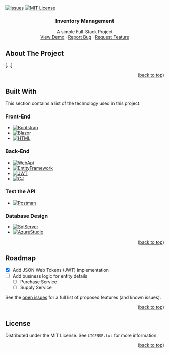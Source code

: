 <div id="top"></div>

<!--
*** Created with https://github.com/othneildrew/Best-README-Template
-->
[![Issues][issues-shield]][issues-url]
[![MIT License][license-shield]][license-url]


<div align="center">
  <h3 align="center">Inventory Management</h3>
  <p align="center">
    A simple Full-Stack Project
    <br />
    <a href="https://github.com/MelvinAguilar/InventoryManagement">View Demo</a>
    ·
    <a href="https://github.com/MelvinAguilar/InventoryManagement/issues">Report Bug</a>
    ·
    <a href="https://github.com/MelvinAguilar/InventoryManagement/issues">Request Feature</a>
  </p>
</div>

<!-- ABOUT THE PROJECT -->
## About The Project

   [...]

<p align="right">(<a href="#top">back to top</a>)</p>


## Built With

This section contains a list of the technology used in this project.

### Front-End
* [![Bootstrap][Bootstrap.com]][Bootstrap-url]
* [![Blazor][Blazor.com]][Blazor-url]
* [![HTML][HTML.com]][HTML-url]

### Back-End
* [![WebApi][WebApi.com]][WebApi-url]
* [![EntityFramework][EntityFramework.com]][EntityFramework-url]
* [![JWT][JWT.com]][JWT-url]
* [![C#][C#.com]][C#-url]

### Test the API
* [![Postman][Postman.com]][Postman-url]

### Database Design
* [![SqlServer][SqlServer.com]][SqlServer-url]
* [![AzureStudio][AzureStudio.com]][AzureStudio-url]


<p align="right">(<a href="#top">back to top</a>)</p>



<!-- ROADMAP -->
## Roadmap

- [x] Add JSON Web Tokens (JWT) implementation
- [ ] Add business logic for entity details
    - [ ] Purchase Service
    - [ ] Supply Service

See the [open issues](https://github.com/MelvinAguilar/InventoryManagement/issues) for a full list of proposed features (and known issues).

<p align="right">(<a href="#top">back to top</a>)</p>




<!-- LICENSE -->
## License

Distributed under the MIT License. See `LICENSE.txt` for more information.

<p align="right">(<a href="#top">back to top</a>)</p>



<!-- MARKDOWN LINKS & IMAGES -->
<!-- https://www.markdownguide.org/basic-syntax/#reference-style-links -->
[issues-shield]: https://img.shields.io/github/issues/MelvinAguilar/InventoryManagement.svg?style=for-the-badge
[issues-url]: https://github.com/MelvinAguilar/InventoryManagement/issues
[license-shield]: https://img.shields.io/github/license/MelvinAguilar/InventoryManagement.svg?style=for-the-badge
[license-url]: https://github.com/MelvinAguilar/InventoryManagement/blob/main/LICENSE

[Bootstrap.com]: https://img.shields.io/badge/Bootstrap-563D7C?style=for-the-badge&logo=bootstrap&logoColor=white
[Bootstrap-url]: https://getbootstrap.com
[Blazor.com]: https://img.shields.io/badge/blazor-%235C2D91.svg?style=for-the-badge&logo=blazor&logoColor=white
[Blazor-url]: https://dotnet.microsoft.com/en-us/apps/aspnet/web-apps/blazor
[HTML.com]: https://img.shields.io/badge/html5-%23E34F26.svg?style=for-the-badge&logo=html5&logoColor=white
[HTML-url]: https://www.w3schools.com/html/
[CSS.com]: https://img.shields.io/badge/css3-%231572B6.svg?style=for-the-badge&logo=css3&logoColor=white
[CSS-url]: https://www.w3schools.com/css/
[C#.com]: https://img.shields.io/badge/c%23-%23239120.svg?style=for-the-badge&logo=c-sharp&logoColor=white
[C#-url]: https://docs.microsoft.com/en-us/dotnet/csharp/
[SqlServer.com]: https://img.shields.io/badge/SQL%20Server-CC2927?style=for-the-badge&logo=microsoft%20sql%20server&logoColor=white
[SqlServer-url]: https://www.microsoft.com/en-us/sql-server/sql-server-downloads
[Postman.com]: https://img.shields.io/badge/Postman-FF6C37?style=for-the-badge&logo=postman&logoColor=white
[Postman-url]: https://www.postman.com/
[WebApi.com]: https://img.shields.io/badge/%20-ASP.NET%20Core%206%20Web%20API-%23512BD4?style=for-the-badge
[WebApi-url]: https://docs.microsoft.com/en-us/aspnet/core/?view=aspnetcore-6.0
[EntityFramework.com]: https://img.shields.io/badge/%20-Entity%20Framework-%23512BD4?style=for-the-badge
[EntityFramework-url]: https://docs.microsoft.com/en-us/ef/
[JWT.com]: https://img.shields.io/badge/JSON%20web%20tokens-black?style=for-the-badge&logo=JSON%20web%20tokens
[JWT-url]: https://jwt.io/
[AzureStudio.com]: https://img.shields.io/badge/%20-Azure%20Data%20Studio-%23459AD3?style=for-the-badge
[AzureStudio-url]: https://docs.microsoft.com/en-us/sql/azure-data-studio/download-azure-data-studio
